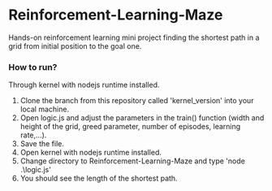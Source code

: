 # Reinforcement-Learning-Maze
Hands-on reinforcement learning mini project finding the shortest path in a grid from initial position to the goal one.

### How to run?
Through kernel with nodejs runtime installed.
1) Clone the branch from this repository called 'kernel_version' into your local machine.
2) Open logic.js and adjust the parameters in the train() function (width and height of the grid, greed parameter, number of episodes, learning rate,...).
3) Save the file.
4) Open kernel with nodejs runtime installed.
5) Change directory to Reinforcement-Learning-Maze and type 'node .\logic.js'
6) You should see the length of the shortest path.
